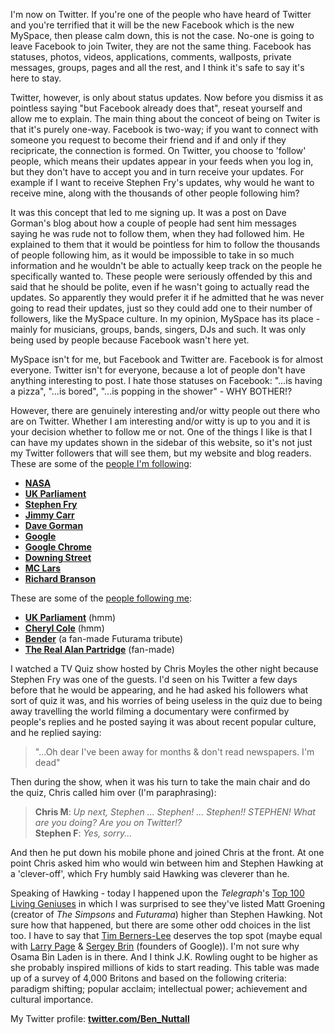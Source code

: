 I'm now on Twitter. If you're one of the people who have heard of Twitter and you're terrified that
it will be the new Facebook which is the new MySpace, then please calm down, this is not the case.
No-one is going to leave Facebook to join Twiter, they are not the same thing. Facebook has
statuses, photos, videos, applications, comments, wallposts, private messages, groups, pages and all
the rest, and I think it's safe to say it's here to stay.

Twitter, however, is only about status
updates. Now before you dismiss it as pointless saying "but Facebook already does that", reseat
yourself and allow me to explain. The main thing about the conceot of being on Twiter is that it's
purely one-way. Facebook is two-way; if you want to connect with someone you request to become their
friend and if and only if they recipricate, the connection is formed. On Twitter, you choose to
'follow' people, which means their updates appear in your feeds when you log in, but they don't have
to accept you and in turn receive your updates. For example if I want to receive Stephen Fry's
updates, why would he want to receive mine, along with the thousands of other people following him?

It was this concept that led to me signing up. It was a post on Dave Gorman's blog about how a
couple of people had sent him messages saying he was rude not to follow them, when they had followed
him. He explained to them that it would be pointless for him to follow the thousands of people
following him, as it would be impossible to take in so much information and he wouldn't be able to
actually keep track on the people he specifically wanted to. These people were seriously offended by
this and said that he should be polite, even if he wasn't going to actually read the updates. So
apparently they would prefer it if he admitted that he was never going to read their updates, just
so they could add one to their number of followers, like the MySpace culture. In my opinion, MySpace
has its place - mainly for musicians, groups, bands, singers, DJs and such. It was only being used
by people because Facebook wasn't here yet.

MySpace isn't for me, but Facebook and Twitter are.
Facebook is for almost everyone. Twitter isn't for everyone, because a lot of people don't have
anything interesting to post. I hate those statuses on Facebook: "...is having a pizza", "...is
bored", "...is popping in the shower" - WHY BOTHER!?

However, there are genuinely interesting and/or
witty people out there who are on Twitter. Whether I am interesting and/or witty is up to you and it
is your decision whether to follow me or not. One of the things I like is that I can have my updates
shown in the sidebar of this website, so it's not just my Twitter followers that will see them, but
my website and blog readers. These are some of the [people I'm
following](http://twitter.com/Ben_Nuttall/friends):

- [**NASA**](http://twitter.com/NASA)
- [**UK Parliament**](http://twitter.com/UKParliament)
- [**Stephen Fry**](http://twitter.com/stephenfry)
- [**Jimmy Carr**](http://twitter.com/jimmycarr)
- [**Dave Gorman**](http://twitter.com/DaveGorman)
- [**Google**](http://twitter.com/google)
- [**Google Chrome**](http://twitter.com/ChromeBrowser)
- [**Downing Street**](http://twitter.com/DowningStreet)
- [**MC Lars**](http://twitter.com/mc_lars)
- [**Richard Branson**](http://twitter.com/richardbranson)

These are some of the [people following me](http://twitter.com/Ben_Nuttall/followers):  

- [**UK Parliament**](http://twitter.com/UKParliament) (hmm)
- [**Cheryl Cole**](http://twitter.com/cheryl_ann_cole) (hmm)
- [**Bender**](http://twitter.com/Bender) (a fan-made Futurama tribute)
- [**The Real Alan Partridge**](http://twitter.com/KMKYWAP) (fan-made)

I watched a TV Quiz show hosted by Chris Moyles the other night because Stephen Fry was one of the
guests. I'd seen on his Twitter a few days before that he would be appearing, and he had asked his
followers what sort of quiz it was, and his worries of being useless in the quiz due to being away
travelling the world filming a documentary were confirmed by people's replies and he posted saying
it was about recent popular culture, and he replied saying:

> "...Oh dear I've been away for months & don't read newspapers. I'm dead"

Then during the show, when it was his turn to take the main chair and do the quiz, Chris called him
over (I'm paraphrasing):  

> **Chris M**: *Up next, Stephen ... Stephen! ... Stephen!! STEPHEN! What are you doing? Are you on
> Twitter!?*  
> **Stephen F**: *Yes, sorry...*

And then he put down his mobile phone and joined Chris at the front. At one point Chris asked him
who would win between him and Stephen Hawking at a 'clever-off', which Fry humbly said Hawking was
cleverer than he.

Speaking of Hawking - today I happened upon the *Telegraph*'s [Top 100 Living
Geniuses](http://www.telegraph.co.uk/news/uknews/1567544/Top-100-living-geniuses.html) in which I
was surprised to see they've listed Matt Groening (creator of *The Simpsons* and *Futurama*) higher
than Stephen Hawking. Not sure how that happened, but there are some other odd choices in the list
too. I have to say that [Tim Berners-Lee](http://en.wikipedia.org/wiki/Tim_Berners-Lee) deserves the
top spot (maybe equal with [Larry Page](http://en.wikipedia.org/wiki/Larry_Page) & [Sergey
Brin](http://en.wikipedia.org/wiki/Sergey_Brin) (founders of Google)). I'm not sure why Osama Bin
Laden is in there. And I think J.K. Rowling ought to be higher as she probably inspired millions of
kids to start reading. This table was made up of a survey of 4,000 Britons and based on the
following criteria: paradigm shifting; popular acclaim; intellectual power; achievement and cultural
importance.

My Twitter profile: [**twitter.com/Ben_Nuttall**](http://twitter.com/Ben_Nuttall)